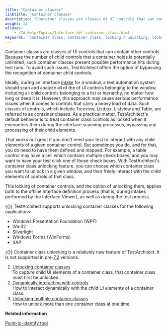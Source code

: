 ```yaml
--- 
title: "Container classes"
linktitle: "Container classes"
description: "Container classes are classes of UI controls that can contain other controls. Because the number of child controls that a container holds is potentially unlimited, such container classes present possible performance hits during test runs. To avoid such issues, TestArchitect offers the option of bypassing the recognition of container child controls."
weight: 14
aliases: 
    - /TA_Help/Topics/Interface_def_container_class.html
keywords: "container class, container class, locking / unlocking, locked container class, unlocked container class, stop classes"
---
```


Container classes are classes of UI controls that can contain other controls. Because the number of child controls that a container holds is potentially unlimited, such container classes present possible performance hits during test runs. To avoid such issues, TestArchitect offers the option of bypassing the recognition of container child controls.

Ideally, during an interface [intake](/user-guide/interface-definitions/control-properties/intake) for a window, a test automation system should scan and analyze all of the of UI controls belonging to the window, including all child controls belonging to a list or hierarchy, no matter how long or deep it is. However, this approach may cause serious performance issues when it comes to controls that carry a heavy load of data. Such classes of controls, which include Treeview, Listbox, Listview and Table, are referred to as container classes. As a practical matter, TestArchitect's default behavior is to treat container class controls as locked when it encounters them during the interface scanning processes, bypassing any processing of their child elements.

That works out great if you don't need your test to interact with any child elements of a given container control. But sometimes you do, and for that, you do need to have them defined and mapped. For example, a table control may have a cell which contains multiple check boxes, and you may want to have your test click one of those check boxes. With TestArchitect's container class unlocking feature, you can choose which container class you want to unlock in a given window, and then freely interact with the child elements of controls of that class.

This locking of container controls, and the option of unlocking them, applies both to the offline interface definition process \(that is, during intakes performed by the Interface Viewer\), as well as during the test process.

{{<important>}} TestArchitect supports unlocking container classes for the following applications:

-   Windows Presentation Foundation \(WPF\)
-   Win32
-   Silverlight
-   Windows Forms \(WinForms\)
-   SAP

{{<remember>}} Container class unlocking is a relatively new feature of TestArchitect. It is not supported in pre-[7.2](/user-guide/version-history/features-added-to-testarchitect-7-2) versions.

1.  [Unlocking container classes](/user-guide/interface-definitions/container-classes/unlocking-container-classes)  
To capture child UI elements of a container class, that container class must first be unlocked.
2.  [Dynamically interacting with controls](/user-guide/interface-definitions/container-classes/dynamically-interacting-with-controls)  
How to interact dynamically with the child UI elements of a container class.
3.  [Unlocking multiple container classes](/user-guide/interface-definitions/container-classes/unlocking-multiple-container-classes)  
How to unlock more than one container class at one time.



**Related information**  


[Point-to-identify tool](/user-guide/interface-definitions/interface-capturing-commands/point-to-identify-tool/)


